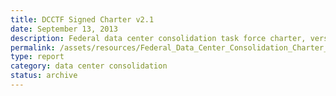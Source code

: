 ```yaml
---
title: DCCTF Signed Charter v2.1
date: September 13, 2013
description: Federal data center consolidation task force charter, version 2. 
permalink: /assets/resources/Federal_Data_Center_Consolidation_Charter_2.1.pdf
type: report
category: data center consolidation
status: archive
---
```

